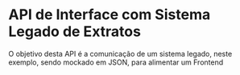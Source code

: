 # API de Interface com Sistema Legado de Extratos

O objetivo desta API é a comunicação de um sistema legado, neste exemplo, sendo mockado em JSON, para alimentar um Frontend
